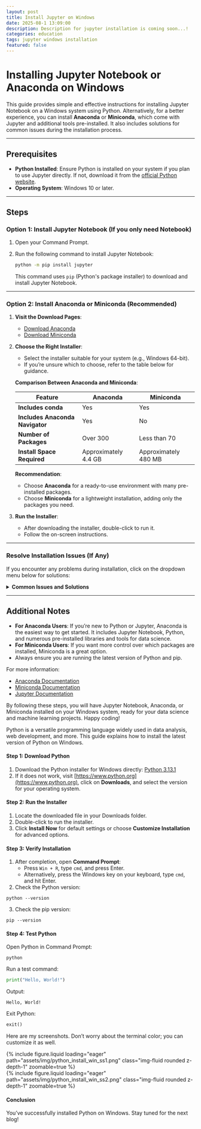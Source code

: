 ```yaml
---
layout: post
title: Install Jupyter on Windows
date: 2025-08-1 13:09:00
description: Description for jupyter installation is coming soon...!
categories: education
tags: jupyter windows installation
featured: false
---
```

# Installing Jupyter Notebook or Anaconda on Windows

This guide provides simple and effective instructions for installing Jupyter Notebook on a Windows system using Python. Alternatively, for a better experience, you can install **Anaconda** or **Miniconda**, which come with Jupyter and additional tools pre-installed. It also includes solutions for common issues during the installation process.

---

## Prerequisites

- **Python Installed**: Ensure Python is installed on your system if you plan to use Jupyter directly. If not, download it from the [official Python website](https://www.python.org/downloads/).
- **Operating System**: Windows 10 or later.

---

## Steps

### Option 1: Install Jupyter Notebook (If you only need Notebook)

1. Open your Command Prompt.
2. Run the following command to install Jupyter Notebook:

   ```bash
   python -m pip install jupyter
   ```

   This command uses `pip` (Python's package installer) to download and install Jupyter Notebook.

---

### Option 2: Install Anaconda or Miniconda (Recommended)

1. **Visit the Download Pages**:
   - [Download Anaconda](https://www.anaconda.com/products/distribution)
   - [Download Miniconda](https://docs.conda.io/en/latest/miniconda.html)

2. **Choose the Right Installer**:
   - Select the installer suitable for your system (e.g., Windows 64-bit).
   - If you’re unsure which to choose, refer to the table below for guidance.

   **Comparison Between Anaconda and Miniconda**:

   | Feature                | Anaconda                                                                 | Miniconda                                                                 |
   |------------------------|--------------------------------------------------------------------------|--------------------------------------------------------------------------|
   | **Includes conda**      | Yes                                                                      | Yes                                                                      |
   | **Includes Anaconda Navigator** | Yes                                                                      | No                                                                       |
   | **Number of Packages**  | Over 300                                                                 | Less than 70                                                              |
   | **Install Space Required** | Approximately 4.4 GB                                                     | Approximately 480 MB                                                     |

   **Recommendation**: 
   - Choose **Anaconda** for a ready-to-use environment with many pre-installed packages.
   - Choose **Miniconda** for a lightweight installation, adding only the packages you need.

3. **Run the Installer**:
   - After downloading the installer, double-click to run it.
   - Follow the on-screen instructions.

---

### Resolve Installation Issues (If Any)

If you encounter any problems during installation, click on the dropdown menu below for solutions:

<details>
<summary><strong>Common Issues and Solutions</strong></summary>

1. **Theme Errors or Conflicting Packages**:
   - If you see an error like:

     ```
     AttributeError: module 'notebook.services.contents.filemanager' has no attribute 'themes'
     ```

     Or face other theme-related or package conflicts, follow these steps:

     1. Uninstall all Jupyter-related packages by running:

        ```bash
        pip uninstall jupyter jupyterlab notebook nbconvert nbformat
        ```

     2. Clear the pip cache to remove residual files:

        ```bash
        pip cache purge
        ```

     3. Reinstall Jupyter Notebook:

        ```bash
        python -m pip install jupyter
        ```

2. **'jupyter' is not recognized as an internal or external command**:
   - This error occurs when the Python Scripts folder is not in your system's PATH.
   - Solution:
     - Add the Python Scripts folder (e.g., `C:\Users\YourUsername\AppData\Local\Programs\Python\PythonXX\Scripts`) to your system's PATH environment variable.
     - Restart your Command Prompt after making the changes.

3. **Outdated pip Version**:
   - An outdated pip version can cause installation problems.
   - Solution:
     - Upgrade pip by running:

       ```bash
       python -m pip install --upgrade pip
       ```

4. **Missing Dependencies**:
   - Missing dependencies can lead to incomplete installations.
   - Solution:
     - Install required dependencies with:

       ```bash
       python -m pip install --upgrade setuptools wheel
       ```

</details>

---

## Additional Notes

- **For Anaconda Users**: If you’re new to Python or Jupyter, Anaconda is the easiest way to get started. It includes Jupyter Notebook, Python, and numerous pre-installed libraries and tools for data science.
- **For Miniconda Users**: If you want more control over which packages are installed, Miniconda is a great option.
- Always ensure you are running the latest version of Python and pip.

For more information:
- [Anaconda Documentation](https://docs.anaconda.com/)
- [Miniconda Documentation](https://docs.conda.io/en/latest/miniconda.html)
- [Jupyter Documentation](https://jupyter.org/)

By following these steps, you will have Jupyter Notebook, Anaconda, or Miniconda installed on your Windows system, ready for your data science and machine learning projects. Happy coding!

Python is a versatile programming language widely used in data analysis, web development, and more. This guide explains how to install the latest version of Python on Windows.

#### **Step 1:** Download Python

1. Download the Python installer for Windows directly: [Python 3.13.1](https://www.python.org/ftp/python/3.13.1/python-3.13.1-amd64.exe)
2. If it does not work, visit [https://www.python.org](https://www.python.org), click on **Downloads**, and select the version for your operating system.

#### **Step 2:** Run the Installer

1. Locate the downloaded file in your Downloads folder.
2. Double-click to run the installer.
3. Click **Install Now** for default settings or choose **Customize Installation** for advanced options.

#### **Step 3:** Verify Installation

1. After completion, open **Command Prompt**:
   - Press `Win + R`, type `cmd`, and press Enter.
   - Alternatively, press the Windows key on your keyboard, type `cmd`, and hit Enter.
2. Check the Python version:

```shell
python --version
```

3. Check the pip version:

```shell
pip --version
```

#### Step 4: Test Python

Open Python in Command Prompt:

```shell
python
```

Run a test command:

```python
print("Hello, World!")
```

Output:

```plaintext
Hello, World!
```

Exit Python:

```python
exit()
```

Here are my screenshots. Don’t worry about the terminal color; you can customize it as well.

<div class="row mt-3">
    <div class="col-sm mt-3 mt-md-0">
        {% include figure.liquid loading="eager" path="assets/img/python_install_win_ss1.png" class="img-fluid rounded z-depth-1" zoomable=true %}
    </div>
    <div class="col-sm mt-3 mt-md-0">
        {% include figure.liquid loading="eager" path="assets/img/python_install_win_ss2.png" class="img-fluid rounded z-depth-1" zoomable=true %}
    </div>
</div>

#### Conclusion

You’ve successfully installed Python on Windows. Stay tuned for the next blog!
